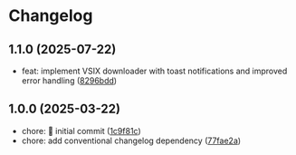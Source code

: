 # Changelog

## 1.1.0 (2025-07-22)

* feat: implement VSIX downloader with toast notifications and improved error handling ([8296bdd](https://github.com/ManuelGil/chrome-one-click-vsix/commit/8296bdd))

## 1.0.0 (2025-03-22)

* chore: :tada: initial commit ([1c9f81c](https://github.com/ManuelGil/chrome-one-click-vsix/commit/1c9f81c))
* chore: add conventional changelog dependency ([77fae2a](https://github.com/ManuelGil/chrome-one-click-vsix/commit/77fae2a))
